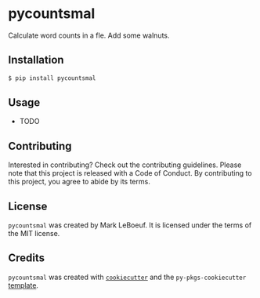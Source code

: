 # pycountsmal

Calculate word counts in a fle. Add some walnuts. 

## Installation

```bash
$ pip install pycountsmal
```

## Usage

- TODO

## Contributing

Interested in contributing? Check out the contributing guidelines. Please note that this project is released with a Code of Conduct. By contributing to this project, you agree to abide by its terms.

## License

`pycountsmal` was created by Mark LeBoeuf. It is licensed under the terms of the MIT license.

## Credits

`pycountsmal` was created with [`cookiecutter`](https://cookiecutter.readthedocs.io/en/latest/) and the `py-pkgs-cookiecutter` [template](https://github.com/py-pkgs/py-pkgs-cookiecutter).
